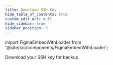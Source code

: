 ```yaml
---
title: Download SSH Key
hide_table_of_contents: true
custom_edit_url: null
hide_sidebar: true
sidebar_position: 3
---
```


import FigmaEmbedWithLoader from '@site/src/components/FigmaEmbedWithLoader';

Download your SSH key for backup.

<div style={{ width: "100%", height: "auto", margin: 0, padding: 0, overflow: "hidden" }}>
  <FigmaEmbedWithLoader  className="figma-wrapper"
    url="https://embed.figma.com/proto/LXQdC3wDg2aUDlANo3tF4i/Download-SSH-Key?node-id=1-119&scaling=scale-down-width&content-scaling=fixed&page-id=0%3A1&embed-host=share"
    thumbnail="/img/template-thumbnail.jpg"
  />
</div>